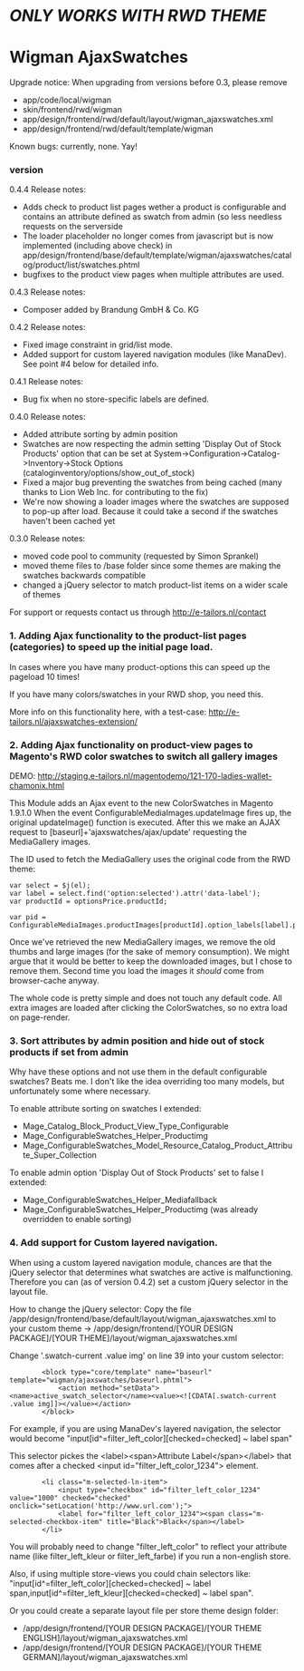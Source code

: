 # ***ONLY WORKS WITH RWD THEME***

# Wigman AjaxSwatches

Upgrade notice:
When upgrading from versions before 0.3, please remove 
* app/code/local/wigman
* skin/frontend/rwd/wigman
* app/design/frontend/rwd/default/layout/wigman_ajaxswatches.xml
* app/design/frontend/rwd/default/template/wigman

Known bugs: currently, none. Yay!

### version
0.4.4 Release notes:
* Adds check to product list pages wether a product is configurable and contains an attribute defined as swatch from admin (so less needless requests on the serverside
* The loader placeholder no longer comes from javascript but is now implemented (including above check) in app/design/frontend/base/default/template/wigman/ajaxswatches/catalog/product/list/swatches.phtml 
* bugfixes to the product view pages when multiple attributes are used.

0.4.3 Release notes:
* Composer added by Brandung GmbH & Co. KG

0.4.2 Release notes:
* Fixed image constraint in grid/list mode.
* Added support for custom layered navigation modules (like ManaDev). See point #4 below for detailed info.

0.4.1 Release notes:
* Bug fix when no store-specific labels are defined.

0.4.0 Release notes:
* Added attribute sorting by admin position
* Swatches are now respecting the admin setting 'Display Out of Stock Products' option that can be set at System->Configuration->Catalog->Inventory->Stock Options (cataloginventory/options/show_out_of_stock)
* Fixed a major bug preventing the swatches from being cached (many thanks to Lion Web Inc. for contributing to the fix)
* We're now showing a loader images where the swatches are supposed to pop-up after load. Because it could take a second if the swatches haven't been cached yet

0.3.0 Release notes:
* moved code pool to community (requested by Simon Sprankel)
* moved theme files to /base folder since some themes are making the swatches backwards compatible
* changed a jQuery selector to match product-list items on a wider scale of themes

For support or requests contact us through http://e-tailors.nl/contact

### 1. Adding Ajax functionality to the product-list pages (categories) to speed up the initial page load.
In cases where you have many product-options this can speed up the pageload 10 times!

If you have many colors/swatches in your RWD shop, you need this.

More info on this functionality here, with a test-case: http://e-tailors.nl/ajaxswatches-extension/



### 2. Adding Ajax functionality on product-view pages to Magento's RWD color swatches to switch all gallery images

DEMO: http://staging.e-tailors.nl/magentodemo/121-170-ladies-wallet-chamonix.html

This Module adds an Ajax event to the new ColorSwatches in Magento 1.9.1.0
When the event ConfigurableMediaImages.updateImage fires up, the original updateImage() function is executed.
After this we make an AJAX request to [baseurl]+'ajaxswatches/ajax/update' requesting the MediaGallery images.

The ID used to fetch the MediaGallery uses the original code from the RWD theme:

	var select = $j(el);
	var label = select.find('option:selected').attr('data-label');
	var productId = optionsPrice.productId;
	        
	var pid = ConfigurableMediaImages.productImages[productId].option_labels[label].products[0];
	

Once we've retrieved the new MediaGallery images, we remove the old thumbs and large images (for the sake of memory consumption). We might argue that it would be better to keep the downloaded images, but I chose to remove them. Second time you load the images it *should* come from browser-cache anyway.

The whole code is pretty simple and does not touch any default code. All extra images are loaded after clicking the ColorSwatches, so no extra load on page-render.

### 3. Sort attributes by admin position and hide out of stock products if set from admin

Why have these options and not use them in the default configurable swatches? Beats me.
I don't like the idea overriding too many models, but unfortunately some where necessary.

To enable attribute sorting on swatches I extended:
* Mage_Catalog_Block_Product_View_Type_Configurable
* Mage_ConfigurableSwatches_Helper_Productimg
* Mage_ConfigurableSwatches_Model_Resource_Catalog_Product_Attribute_Super_Collection

To enable admin option 'Display Out of Stock Products' set to false I extended:
* Mage_ConfigurableSwatches_Helper_Mediafallback
* Mage_ConfigurableSwatches_Helper_Productimg (was already overridden to enable sorting)


### 4. Add support for Custom layered navigation.

When using a custom layered navigation module, chances are that the jQuery selector that determines what swatches are active is malfunctioning.
Therefore you can (as of version 0.4.2) set a custom jQuery selector in the layout file.

How to change the jQuery selector:
Copy the file /app/design/frontend/base/default/layout/wigman_ajaxswatches.xml to your custom theme -> /app/design/frontend/[YOUR DESIGN PACKAGE]/[YOUR THEME]/layout/wigman_ajaxswatches.xml

Change '.swatch-current .value img' on line 39 into your custom selector:

			<block type="core/template" name="baseurl" template="wigman/ajaxswatches/baseurl.phtml">
			    <action method="setData"><name>active_swatch_selector</name><value><![CDATA[.swatch-current .value img]]></value></action>
			</block>

For example, if you are using ManaDev's layered navigation, the selector would become "input[id^=filter_left_color][checked=checked] ~ label span"

This selector pickes the &lt;label&gt;&lt;span&gt;Attribute Label&lt;/span&gt;&lt;/label&gt; that comes after a checked &lt;input id=&quot;filter_left_color_1234&quot;&gt; element.

			<li class="m-selected-ln-item">
				<input type="checkbox" id="filter_left_color_1234" value="1000" checked="checked" onclick="setLocation('http://www.url.com');">
				<label for="filter_left_color_1234"><span class="m-selected-checkbox-item" title="Black">Black</span></label>
			</li>

You will probably need to change "filter_left_color" to reflect your attribute name (like filter_left_kleur or filter_left_farbe) if you run a non-english store.

Also, if using multiple store-views you could chain selectors like: "input[id^=filter_left_color][checked=checked] ~ label span,input[id^=filter_left_kleur][checked=checked] ~ label span".

Or you could create a separate layout file per store theme design folder:
* /app/design/frontend/[YOUR DESIGN PACKAGE]/[YOUR THEME ENGLISH]/layout/wigman_ajaxswatches.xml
* /app/design/frontend/[YOUR DESIGN PACKAGE]/[YOUR THEME GERMAN]/layout/wigman_ajaxswatches.xml
